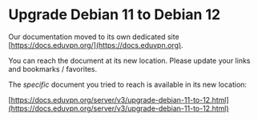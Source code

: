 # Upgrade Debian 11 to Debian 12
    
Our documentation moved to its own dedicated site 
[https://docs.eduvpn.org/](https://docs.eduvpn.org).

You can reach the document at its new location. Please update your links and 
bookmarks / favorites.

The _specific_ document you tried to reach is available in its new location:

[https://docs.eduvpn.org/server/v3/upgrade-debian-11-to-12.html](https://docs.eduvpn.org/server/v3/upgrade-debian-11-to-12.html)
